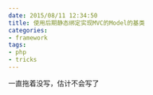```yaml
---
date: 2015/08/11 12:34:50
title: 使用后期静态绑定实现MVC的Model的基类
categories:
- framework
tags:
- php
- tricks
---
```



一直拖着没写，估计不会写了